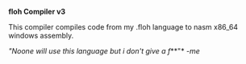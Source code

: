 **floh Compiler v3**

This compiler compiles code from my .floh language to nasm x86_64 windows assembly.

*"Noone will use this language but i don't give a f***"*
                                              *-me*
